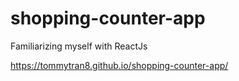 # shopping-counter-app

Familiarizing myself with ReactJs

https://tommytran8.github.io/shopping-counter-app/
